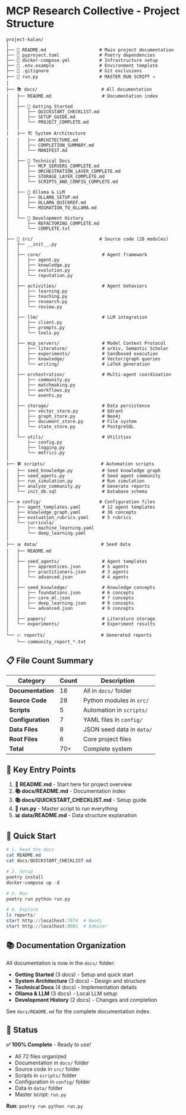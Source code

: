 # MCP Research Collective - Project Structure

```
project-kalan/
│
├── 📄 README.md                    # Main project documentation
├── 📄 pyproject.toml               # Poetry dependencies
├── 📄 docker-compose.yml           # Infrastructure setup
├── 📄 .env.example                 # Environment template
├── 📄 .gitignore                   # Git exclusions
├── 🎯 run.py                       # MASTER RUN SCRIPT ⭐
│
├── 📚 docs/                        # All documentation
│   ├── README.md                   # Documentation index
│   │
│   ├── 🚀 Getting Started
│   │   ├── QUICKSTART_CHECKLIST.md
│   │   ├── SETUP_GUIDE.md
│   │   └── PROJECT_COMPLETE.md
│   │
│   ├── 🏗️ System Architecture
│   │   ├── ARCHITECTURE.md
│   │   ├── COMPLETION_SUMMARY.md
│   │   └── MANIFEST.md
│   │
│   ├── 🔧 Technical Docs
│   │   ├── MCP_SERVERS_COMPLETE.md
│   │   ├── ORCHESTRATION_LAYER_COMPLETE.md
│   │   ├── STORAGE_LAYER_COMPLETE.md
│   │   └── SCRIPTS_AND_CONFIG_COMPLETE.md
│   │
│   ├── 🚀 Ollama & LLM
│   │   ├── OLLAMA_SETUP.md
│   │   ├── OLLAMA_QUICKREF.md
│   │   └── MIGRATION_TO_OLLAMA.md
│   │
│   └── 📝 Development History
│       ├── REFACTORING_COMPLETE.md
│       └── COMPLETE.txt
│
├── 🐍 src/                         # Source code (28 modules)
│   ├── __init__.py
│   │
│   ├── core/                       # Agent framework
│   │   ├── agent.py
│   │   ├── knowledge.py
│   │   ├── evolution.py
│   │   └── reputation.py
│   │
│   ├── activities/                 # Agent behaviors
│   │   ├── learning.py
│   │   ├── teaching.py
│   │   ├── research.py
│   │   └── review.py
│   │
│   ├── llm/                        # LLM integration
│   │   ├── client.py
│   │   ├── prompts.py
│   │   └── tools.py
│   │
│   ├── mcp_servers/                # Model Context Protocol
│   │   ├── literature/             # arXiv, Semantic Scholar
│   │   ├── experiments/            # Sandboxed execution
│   │   ├── knowledge/              # Vector/graph queries
│   │   └── writing/                # LaTeX generation
│   │
│   ├── orchestration/              # Multi-agent coordination
│   │   ├── community.py
│   │   ├── matchmaking.py
│   │   ├── workflows.py
│   │   └── events.py
│   │
│   ├── storage/                    # Data persistence
│   │   ├── vector_store.py         # Qdrant
│   │   ├── graph_store.py          # Neo4j
│   │   ├── document_store.py       # File system
│   │   └── state_store.py          # PostgreSQL
│   │
│   └── utils/                      # Utilities
│       ├── config.py
│       ├── logging.py
│       └── metrics.py
│
├── 🛠️ scripts/                     # Automation scripts
│   ├── seed_knowledge.py           # Seed knowledge graph
│   ├── seed_agents.py              # Seed agent community
│   ├── run_simulation.py           # Run simulation
│   ├── analyze_community.py        # Generate reports
│   └── init_db.sql                 # Database schema
│
├── ⚙️ config/                      # Configuration files
│   ├── agent_templates.yaml        # 12 agent templates
│   ├── knowledge_graph.yaml        # 36 concepts
│   ├── evaluation_rubrics.yaml     # 5 rubrics
│   └── curricula/
│       ├── machine_learning.yaml
│       └── deep_learning.yaml
│
├── 📊 data/                        # Seed data
│   ├── README.md
│   │
│   ├── seed_agents/                # Agent templates
│   │   ├── apprentices.json        # 5 agents
│   │   ├── practitioners.json      # 3 agents
│   │   └── advanced.json           # 4 agents
│   │
│   ├── seed_knowledge/             # Knowledge concepts
│   │   ├── foundations.json        # 6 concepts
│   │   ├── core_ml.json            # 7 concepts
│   │   ├── deep_learning.json      # 9 concepts
│   │   └── advanced.json           # 9 concepts
│   │
│   ├── papers/                     # Literature storage
│   └── experiments/                # Experiment results
│
└── 📈 reports/                     # Generated reports
    └── community_report_*.txt
```

## 📋 File Count Summary

| Category | Count | Description |
|----------|-------|-------------|
| **Documentation** | 16 | All in `docs/` folder |
| **Source Code** | 28 | Python modules in `src/` |
| **Scripts** | 5 | Automation in `scripts/` |
| **Configuration** | 7 | YAML files in `config/` |
| **Data Files** | 8 | JSON seed data in `data/` |
| **Root Files** | 6 | Core project files |
| **Total** | 70+ | Complete system |

## 🎯 Key Entry Points

1. **📄 README.md** - Start here for project overview
2. **📚 docs/README.md** - Documentation index
3. **📚 docs/QUICKSTART_CHECKLIST.md** - Setup guide
4. **🎯 run.py** - Master script to run everything
5. **📊 data/README.md** - Data structure explanation

## 🚀 Quick Start

```powershell
# 1. Read the docs
cat README.md
cat docs/QUICKSTART_CHECKLIST.md

# 2. Setup
poetry install
docker-compose up -d

# 3. Run
poetry run python run.py

# 4. Explore
ls reports/
start http://localhost:7474  # Neo4j
start http://localhost:8081  # Adminer
```

## 📚 Documentation Organization

All documentation is now in the `docs/` folder:

- **Getting Started** (3 docs) - Setup and quick start
- **System Architecture** (3 docs) - Design and structure
- **Technical Docs** (4 docs) - Implementation details
- **Ollama & LLM** (3 docs) - Local LLM setup
- **Development History** (2 docs) - Changes and completion

See `docs/README.md` for the complete documentation index.

## 🎉 Status

**✅ 100% Complete** - Ready to use!

- All 72 files organized
- Documentation in `docs/` folder
- Source code in `src/` folder
- Scripts in `scripts/` folder
- Configuration in `config/` folder
- Data in `data/` folder
- Master script: `run.py`

**Run**: `poetry run python run.py`
